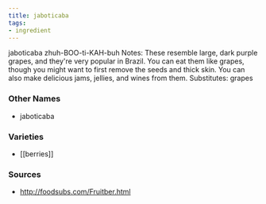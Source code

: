 ```yaml
---
title: jaboticaba
tags:
- ingredient
---
```

jaboticaba zhuh-BOO-ti-KAH-buh Notes: These resemble large, dark purple grapes, and they're very popular in Brazil. You can eat them like grapes, though you might want to first remove the seeds and thick skin. You can also make delicious jams, jellies, and wines from them. Substitutes: grapes

### Other Names

* jaboticaba

### Varieties

* [[berries]]

### Sources
* http://foodsubs.com/Fruitber.html
